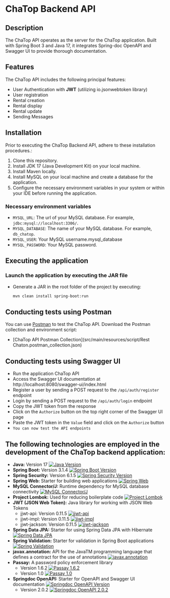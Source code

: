 # ChaTop Backend API

## Description

The ChaTop API operates as the server for the ChaTop application.
Built with Spring Boot 3 and Java 17, it integrates Spring-doc OpenAPI and Swagger UI to provide thorough documentation.

## Features

The ChaTop API includes the following principal features:

- User Authentication with **JWT** (utilizing io.jsonwebtoken library)
- User registration
- Rental creation
- Rental display
- Rental update
- Sending Messages

## Installation

Prior to executing the ChaTop Backend API, adhere to these installation procedures.:

1. Clone this repository.
2. Install JDK 17 (Java Development Kit) on your local machine.
3. Install Maven locally.
4. Install MySQL on your local machine and create a database for the application.
5. Configure the necessary environment variables in your system or within your IDE before running the application.

### Necessary environment variables

- `MYSQL_URL`: The url of your MySQL database. For example, `jdbc:mysql://localhost:3306/`.
- `MYSQL_DATABASE`: The name of your MySQL database. For example, `db_chatop`.
- `MYSQL_USER`: Your MySQL username.mysql_database
- `MYSQL_PASSWORD`: Your MySQL password.

## Executing the application

### Launch the application by executing the JAR file

- Generate a JAR in the root folder of the project by executing:
  ```bash
  mvn clean install spring-boot:run

## Conducting tests using Postman

You can use [Postman](https://www.postman.com/) to test the ChaTop API. Download the Postman collection and environment script:

- [ChaTop API Postman Collection](src/main/resources/script/Rest Chaton.postman_collection.json)

## Conducting tests using Swagger UI
- Run the application ChaTop API
- Access the Swagger UI documentation at http://localhost:8080/swagger-ui/index.html
- Register a user by sending a POST request to the `/api/auth/register` endpoint
- Login by sending a POST request to the `/api/auth/login` endpoint
- Copy the JWT token from the response
- Click on the `Authorize` button on the top right corner of the Swagger UI page
- Paste the JWT token in the `Value` field and click on the `Authorize` button
- `You can now test the API endpoints`

## The following technologies are employed in the development of the ChaTop backend application:

- **Java:** Version 17 [![Java Version](https://img.shields.io/badge/Java-17-blue)](https://img.shields.io/badge/Java-17-blue)
- **Spring Boot:** Version 3.1.4 [![Spring Boot Version](https://img.shields.io/badge/Spring%20Boot-3.1.4-brightgreen)](https://img.shields.io/badge/Spring%20Boot-3.1.4-brightgreen)
- **Spring Security:** Version 6.1.5 [![Spring Security Version](https://img.shields.io/badge/Spring%20Security-6.1.5-orange)](https://img.shields.io/badge/Spring%20Security-6.1.5-orange)
- **Spring Web:** Starter for building web applications [![Spring Web](https://img.shields.io/badge/Spring%20Web-informational)](https://img.shields.io/badge/Spring%20Web-informational)
- **MySQL Connector/J:** Runtime dependency for MySQL database connectivity [![MySQL Connector/J](https://img.shields.io/badge/MySQL%20Connector%2FJ-informational)](https://img.shields.io/badge/MySQL%20Connector%2FJ-informational)
- **Project Lombok:** Used for reducing boilerplate code [![Project Lombok](https://img.shields.io/badge/Project%20Lombok-informational)](https://img.shields.io/badge/Project%20Lombok-informational)
- **JWT (JSON Web Token):** Java library for working with JSON Web Tokens
  - jjwt-api: Version 0.11.5 [![jjwt-api](https://img.shields.io/badge/jjwt--api-0.11.5-yellow)](https://img.shields.io/badge/jjwt--api-0.11.5-yellow)
  - jjwt-impl: Version 0.11.5 [![jjwt-impl](https://img.shields.io/badge/jjwt--impl-0.11.5-yellow)](https://img.shields.io/badge/jjwt--impl-0.11.5-yellow)
  - jjwt-jackson: Version 0.11.5 [![jjwt-jackson](https://img.shields.io/badge/jjwt--jackson-0.11.5-yellow)](https://img.shields.io/badge/jjwt--jackson-0.11.5-yellow)
- **Spring Data JPA:** Starter for using Spring Data JPA with Hibernate [![Spring Data JPA](https://img.shields.io/badge/Spring%20Data%20JPA-informational)](https://img.shields.io/badge/Spring%20Data%20JPA-informational)
- **Spring Validation:** Starter for validation in Spring Boot applications [![Spring Validation](https://img.shields.io/badge/Spring%20Validation-informational)](https://img.shields.io/badge/Spring%20Validation-informational)
- **javax.annotation:** API for the JavaTM programming language that defines a contract for the use of annotations [![javax.annotation](https://img.shields.io/badge/javax.annotation-informational)](https://img.shields.io/badge/javax.annotation-informational)
- **Passay:** A password policy enforcement library
  - Version 1.6.2 [![Passay 1.6.2](https://img.shields.io/badge/Passay-1.6.2-informational)](https://img.shields.io/badge/Passay-1.6.2-informational)
  - Version 1.0 [![Passay 1.0](https://img.shields.io/badge/Passay-1.0-informational)](https://img.shields.io/badge/Passay-1.0-informational)
- **Springdoc OpenAPI:** Starter for OpenAPI and Swagger UI documentation [![Springdoc OpenAPI Version](https://img.shields.io/badge/Springdoc%20OpenAPI-2.0.2-green)](https://img.shields.io/badge/Springdoc%20OpenAPI-2.0.2-green)
  - Version 2.0.2 [![Springdoc OpenAPI 2.0.2](https://img.shields.io/badge/Springdoc%20OpenAPI-2.0.2-green)](https://img.shields.io/badge/Springdoc%20OpenAPI-2.0.2-green)
